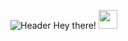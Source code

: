 ![Header](https://github.com/prishuprograms/PrashansDixit/blob/main/nailedit.jpg "Header") Hey there! <img src="https://raw.githubusercontent.com/MartinHeinz/MartinHeinz/master/wave.gif" width="30px">
